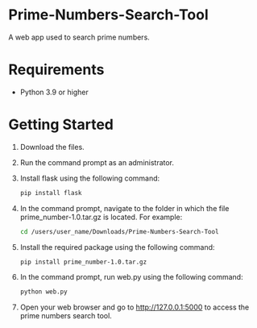 # Prime-Numbers-Search-Tool
A web app used to search prime numbers.
# Requirements
- Python 3.9 or higher
# Getting Started
1. Download the files.
2. Run the command prompt as an administrator.
3. Install flask using the following command:
   
   ```bash
   pip install flask
   
4. In the command prompt, navigate to the folder in which the file prime_number-1.0.tar.gz is located. For example:
   
   ```bash
   cd /users/user_name/Downloads/Prime-Numbers-Search-Tool
   
5. Install the required package using the following command:
   
   ```bash
   pip install prime_number-1.0.tar.gz

6. In the command prompt, run web.py using the following command:
    
   ```bash
   python web.py

7. Open your web browser and go to http://127.0.0.1:5000 to access the prime numbers search tool.
